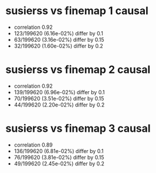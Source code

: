 # susierss vs finemap  1 causal

- correlation 0.92
- 123/199620 (6.16e-02%) differ by 0.1
- 63/199620 (3.16e-02%) differ by 0.15
- 32/199620 (1.60e-02%) differ by 0.2


# susierss vs finemap  2 causal

- correlation 0.92
- 139/199620 (6.96e-02%) differ by 0.1
- 70/199620 (3.51e-02%) differ by 0.15
- 44/199620 (2.20e-02%) differ by 0.2


# susierss vs finemap  3 causal

- correlation 0.89
- 136/199620 (6.81e-02%) differ by 0.1
- 76/199620 (3.81e-02%) differ by 0.15
- 49/199620 (2.45e-02%) differ by 0.2



